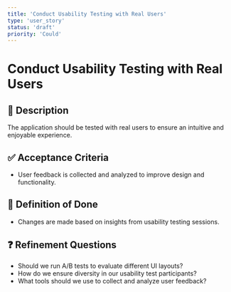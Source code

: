 ```yaml
---
title: 'Conduct Usability Testing with Real Users'
type: 'user_story'
status: 'draft'
priority: 'Could'
---
```


# Conduct Usability Testing with Real Users

## 📌 Description

The application should be tested with real users to ensure an intuitive and enjoyable experience.

## ✅ Acceptance Criteria

- User feedback is collected and analyzed to improve design and functionality.

## 🎯 Definition of Done

- Changes are made based on insights from usability testing sessions.

## ❓ Refinement Questions

- Should we run A/B tests to evaluate different UI layouts?
- How do we ensure diversity in our usability test participants?
- What tools should we use to collect and analyze user feedback?
